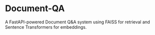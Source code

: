 # Document-QA
A FastAPI-powered Document Q&amp;A system using FAISS for retrieval and Sentence Transformers for embeddings.
